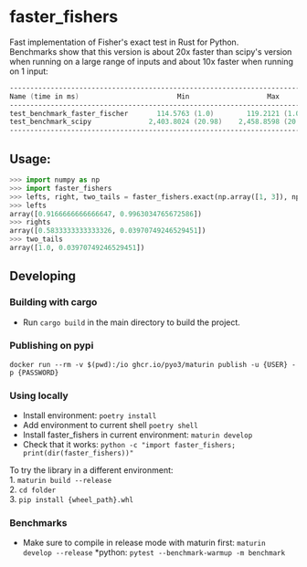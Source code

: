 # faster_fishers
Fast implementation of Fisher's exact test in Rust for Python.  
Benchmarks show that this version is about 20x faster than scipy's version when running on a large range of inputs and about 10x faster when running on 1 input:

```asm
--------------------------------------------------------------------------------------------- benchmark: 2 tests ---------------------------------------------------------------------------------------------
Name (time in ms)                        Min                   Max                  Mean             StdDev                Median                IQR            Outliers     OPS            Rounds  Iterations
--------------------------------------------------------------------------------------------------------------------------------------------------------------------------------------------------------------
test_benchmark_faster_fischer       114.5763 (1.0)        119.2121 (1.0)        116.1288 (1.0)       1.6386 (1.0)        115.5922 (1.0)       1.6018 (1.0)           2;1  8.6111 (1.0)           9           1
test_benchmark_scipy              2,403.8024 (20.98)    2,458.8598 (20.63)    2,423.2871 (20.87)    21.4687 (13.10)    2,415.6504 (20.90)    24.6082 (15.36)         1;0  0.4127 (0.05)          5           1
--------------------------------------------------------------------------------------------------------------------------------------------------------------------------------------------------------------
```

## Usage:
```python
>>> import numpy as np
>>> import faster_fishers
>>> lefts, right, two_tails = faster_fishers.exact(np.array([1, 3]), np.array([2, 5]), np.array([1, 4]), np.array([5, 50]))
>>> lefts
array([0.9166666666666647, 0.9963034765672586])
>>> rights
array([0.5833333333333326, 0.03970749246529451])
>>> two_tails
array([1.0, 0.03970749246529451])
```

## Developing

### Building with cargo
* Run `cargo build` in the main directory to build the project.

### Publishing on pypi
`docker run --rm -v $(pwd):/io ghcr.io/pyo3/maturin publish -u {USER} -p {PASSWORD}`

### Using locally
* Install environment: `poetry install`  
* Add environment to current shell `poetry shell`  
* Install faster_fishers in current environment: `maturin develop`  
* Check that it works: `python -c "import faster_fishers; print(dir(faster_fishers))"`  

To try the library in a different environment:  
    1. `maturin build --release`  
    2. `cd folder`  
    3. `pip install {wheel_path}.whl`  


### Benchmarks
* Make sure to compile in release mode with maturin first: `maturin develop --release`
*python: `pytest --benchmark-warmup -m benchmark`